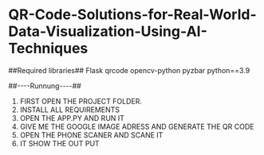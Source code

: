 # QR-Code-Solutions-for-Real-World-Data-Visualization-Using-AI-Techniques
##Required libraries##
Flask
qrcode
opencv-python
pyzbar
python==3.9



##----Runnung----##

1) FIRST OPEN THE PROJECT FOLDER.
2) INSTALL ALL REQUIREMENTS
3) OPEN THE APP.PY AND RUN IT 
4) GIVE ME THE GOOGLE IMAGE ADRESS  AND GENERATE THE QR CODE 
5) OPEN THE PHONE SCANER AND SCANE IT
6) IT SHOW THE OUT PUT



